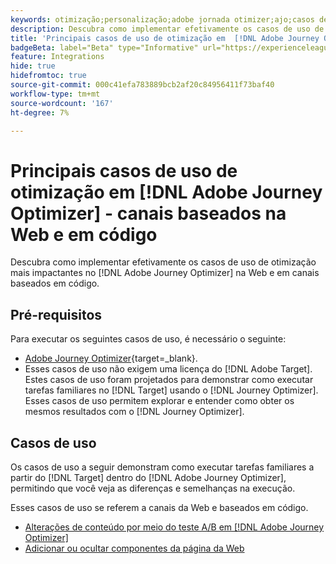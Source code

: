 ```yaml
---
keywords: otimização;personalização;adobe jornada otimizer;ajo;casos de uso;cenários;baseado em código;otimization;personalization;adobe otimizer;ajo;use cases;scenarios;web;code-based
description: Descubra como implementar efetivamente os casos de uso de otimização mais impactantes no [!DNL Adobe Journey Optimizer].
title: 'Principais casos de uso de otimização em  [!DNL Adobe Journey Optimizer] : canais baseados na Web e em código'
badgeBeta: label="Beta" type="Informative" url="https://experienceleague.adobe.com/docs/target/using/introduction/intro.html?lang=pt-BR#beta newtab=true" tooltip="O que são recursos beta no  [!DNL Adobe Target]."
feature: Integrations
hide: true
hidefromtoc: true
source-git-commit: 000c41efa783889bcb2af20c84956411f73baf40
workflow-type: tm+mt
source-wordcount: '167'
ht-degree: 7%

---
```


# Principais casos de uso de otimização em [!DNL Adobe Journey Optimizer] - canais baseados na Web e em código

Descubra como implementar efetivamente os casos de uso de otimização mais impactantes no [!DNL Adobe Journey Optimizer] na Web e em canais baseados em código.

## Pré-requisitos

Para executar os seguintes casos de uso, é necessário o seguinte:

* [Adobe Journey Optimizer](https://experienceleague.adobe.com/en/docs/journey-optimizer/using/get-started/get-started){target=_blank}.
* Esses casos de uso não exigem uma licença do [!DNL Adobe Target]. Estes casos de uso foram projetados para demonstrar como executar tarefas familiares no [!DNL Target] usando o [!DNL Journey Optimizer]. Esses casos de uso permitem explorar e entender como obter os mesmos resultados com o [!DNL Journey Optimizer].

## Casos de uso

Os casos de uso a seguir demonstram como executar tarefas familiares a partir do [!DNL Target] dentro do [!DNL Adobe Journey Optimizer], permitindo que você veja as diferenças e semelhanças na execução.

Esses casos de uso se referem a canais da Web e baseados em código.

* [Alterações de conteúdo por meio do teste A/B em  [!DNL Adobe Journey Optimizer]](/help/main/c-integrating-target-with-mac/ajo/content-change-using-ajo.md)
* [Adicionar ou ocultar componentes da página da Web](/help/main/c-integrating-target-with-mac/ajo/add-hide-content-using-ajo.md)